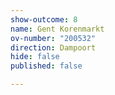 ```yaml
---
show-outcome: 8
name: Gent Korenmarkt
ov-number: "200532"
direction: Dampoort
hide: false
published: false

---
```

